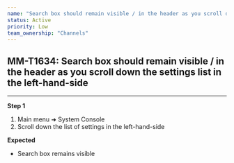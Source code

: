```yaml
---
name: "Search box should remain visible / in the header as you scroll down the settings list in the left-hand-side"
status: Active
priority: Low
team_ownership: "Channels"
---
```


## MM-T1634: Search box should remain visible / in the header as you scroll down the settings list in the left-hand-side

---

**Step 1**

1. Main menu ➜ System Console
2. Scroll down the list of settings in the left-hand-side

**Expected**

- Search box remains visible
